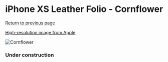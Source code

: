 # iPhone XS Leather Folio - Cornflower

[Return to previous page](/iphone_x)

[High-resolution image from Apple](https://store.storeimages.cdn-apple.com/8756/as-images.apple.com/is/MVFD2?wid=4500&hei=4500&fmt=png)

<div style="width: 384px"><img src="/everypreview/MVFD2.png" alt="Cornflower"></div>

### Under construction
